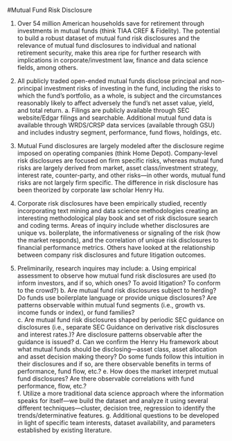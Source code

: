 #Mutual Fund Risk Disclosure


1.	Over 54 million American households save for retirement through investments in mutual funds (think TIAA CREF & Fidelity). The potential to build a robust dataset of mutual fund risk disclosures and the relevance of mutual fund disclosures to individual and national retirement security, make this area ripe for further research with implications in corporate/investment law, finance and data science fields, among others.

2.	All publicly traded open-ended mutual funds disclose principal and non-principal investment risks of investing in the fund, including the risks to which the fund’s portfolio, as a whole, is subject and the circumstances reasonably likely to affect adversely the fund’s net asset value, yield, and total return.
a.	Filings are publicly available through SEC website/Edgar filings and searchable.  Additional mutual fund data is available through WRDS/CRSP data services (available through GSU) and includes industry segment, performance, fund flows, holdings, etc.

3.	Mutual Fund disclosures are largely modeled after the disclosure regime imposed on operating companies (think Home Depot).  Company-level risk disclosures are focused on firm specific risks, whereas mutual fund risks are largely derived from market, asset class/investment strategy, interest rate, counter-party, and other risks—in other words, mutual fund risks are not largely firm specific.  The difference in risk disclosure has been theorized by corporate law scholar Henry Hu.   

4.	Corporate risk disclosures have been empirically studied, recently incorporating text mining and data science methodologies creating an interesting methodological play book and set of risk disclosure search and coding terms.   Areas of inquiry include whether disclosures are unique vs. boilerplate, the informativeness or signaling of the risk (how the market responds), and the correlation of unique risk disclosures to financial performance metrics.  Others have looked at the relationship between company risk disclosures and future litigation outcomes.  

5.	Preliminarily, research inquires may include:
a.	Using empirical assessment to observe how mutual fund risk disclosures are used (to inform investors, and if so, which ones? To avoid litigation?  To conform to the crowd?)
b.	Are mutual fund risk disclosures subject to herding?  Do funds use boilerplate language or provide unique disclosures?  Are patterns observable within mutual fund segments (i.e., growth vs. income funds or index), or fund families?  
c.	Are mutual fund risk disclosures shaped by periodic SEC guidance on disclosures (i.e., separate SEC Guidance on derivative risk disclosures and interest rates.)?  Are disclosure patterns observable after the guidance is issued?
d.	Can we confirm the Henry Hu framework about what mutual funds should be disclosing—asset class, asset allocation and asset decision making theory?  Do some funds follow this intuition in their disclosures and if so, are there observable benefits in terms of performance, fund flow, etc.?
e.	How does the market interpret mutual fund disclosures?  Are there observable correlations with fund performance, flow, etc.?  
f.	Utilize a more traditional data science approach where the information speaks for itself—we build the dataset and analyze it using several different techniques—cluster, decision tree, regression to identify the trends/determinative features.
g.	Additional questions to be developed in light of specific team interests, dataset availability, and parameters established by existing literature.
